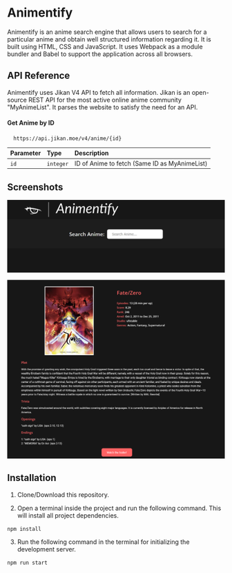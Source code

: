 
# Animentify

Animentify is an anime search engine that allows users to search for a particular anime and obtain well structured information regarding it. It is built using HTML, CSS and JavaScript. It uses Webpack as a module bundler and Babel to support the application across all browsers.

## API Reference

Animentify uses Jikan V4 API to fetch all information. Jikan is an open-source REST API for the most active online anime community "MyAnimeList". It parses the website to satisfy the need for an API.

#### Get Anime by ID

```http
  https://api.jikan.moe/v4/anime/{id}
```

| Parameter | Type     | Description                       |
| :-------- | :------- | :-------------------------------- |
| `id`      | `integer` | ID of Anime to fetch (Same ID as MyAnimeList)|

## Screenshots

![Screenshot](./screenshot.JPG)

![Result](./Result.PNG)


## Installation

1. Clone/Download this repository.

2. Open a terminal inside the project and run the following command. This will install all project dependencies.

```bash
npm install
```

3. Run the following command in the terminal for initializing the development server.

```bash
npm run start
```


